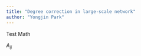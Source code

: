 ```yaml
---
title: "Degree correction in large-scale network"
author: "Yongjin Park"
---
```


Test Math

$A_{ij}$
